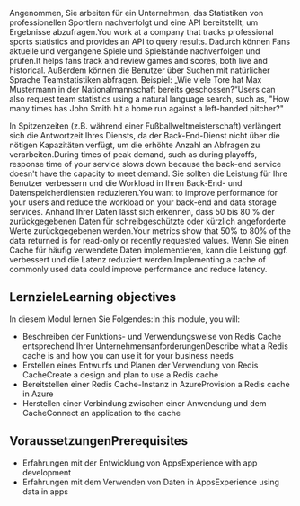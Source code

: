 <span data-ttu-id="158e0-101">Angenommen, Sie arbeiten für ein Unternehmen, das Statistiken von professionellen Sportlern nachverfolgt und eine API bereitstellt, um Ergebnisse abzufragen.</span><span class="sxs-lookup"><span data-stu-id="158e0-101">You work at a company that tracks professional sports statistics and provides an API to query results.</span></span> <span data-ttu-id="158e0-102">Dadurch können Fans aktuelle und vergangene Spiele und Spielstände nachverfolgen und prüfen.</span><span class="sxs-lookup"><span data-stu-id="158e0-102">It helps fans track and review games and scores, both live and historical.</span></span> <span data-ttu-id="158e0-103">Außerdem können die Benutzer über Suchen mit natürlicher Sprache Teamstatistiken abfragen. Beispiel: „Wie viele Tore hat Max Mustermann in der Nationalmannschaft bereits geschossen?“</span><span class="sxs-lookup"><span data-stu-id="158e0-103">Users can also request team statistics using a natural language search, such as, "How many times has John Smith hit a home run against a left-handed pitcher?"</span></span>

<span data-ttu-id="158e0-104">In Spitzenzeiten (z.B. während einer Fußballweltmeisterschaft) verlängert sich die Antwortzeit Ihres Diensts, da der Back-End-Dienst nicht über die nötigen Kapazitäten verfügt, um die erhöhte Anzahl an Abfragen zu verarbeiten.</span><span class="sxs-lookup"><span data-stu-id="158e0-104">During times of peak demand, such as during playoffs, response time of your service slows down because the back-end service doesn't have the capacity to meet demand.</span></span> <span data-ttu-id="158e0-105">Sie sollten die Leistung für Ihre Benutzer verbessern und die Workload in Ihren Back-End- und Datenspeicherdiensten reduzieren.</span><span class="sxs-lookup"><span data-stu-id="158e0-105">You want to improve performance for your users and reduce the workload on your back-end and data storage services.</span></span> <span data-ttu-id="158e0-106">Anhand Ihrer Daten lässt sich erkennen, dass 50 bis 80 % der zurückgegebenen Daten für schreibgeschützte oder kürzlich angeforderte Werte zurückgegebenen werden.</span><span class="sxs-lookup"><span data-stu-id="158e0-106">Your metrics show that 50% to 80% of the data returned is for read-only or recently requested values.</span></span> <span data-ttu-id="158e0-107">Wenn Sie einen Cache für häufig verwendete Daten implementieren, kann die Leistung ggf. verbessert und die Latenz reduziert werden.</span><span class="sxs-lookup"><span data-stu-id="158e0-107">Implementing a cache of commonly used data could improve performance and reduce latency.</span></span>

## <a name="learning-objectives"></a><span data-ttu-id="158e0-108">Lernziele</span><span class="sxs-lookup"><span data-stu-id="158e0-108">Learning objectives</span></span>

<span data-ttu-id="158e0-109">In diesem Modul lernen Sie Folgendes:</span><span class="sxs-lookup"><span data-stu-id="158e0-109">In this module, you will:</span></span>

- <span data-ttu-id="158e0-110">Beschreiben der Funktions- und Verwendungsweise von Redis Cache entsprechend Ihrer Unternehmensanforderungen</span><span class="sxs-lookup"><span data-stu-id="158e0-110">Describe what a Redis cache is and how you can use it for your business needs</span></span>
- <span data-ttu-id="158e0-111">Erstellen eines Entwurfs und Planen der Verwendung von Redis Cache</span><span class="sxs-lookup"><span data-stu-id="158e0-111">Create a design and plan to use a Redis cache</span></span>
- <span data-ttu-id="158e0-112">Bereitstellen einer Redis Cache-Instanz in Azure</span><span class="sxs-lookup"><span data-stu-id="158e0-112">Provision a Redis cache in Azure</span></span>
- <span data-ttu-id="158e0-113">Herstellen einer Verbindung zwischen einer Anwendung und dem Cache</span><span class="sxs-lookup"><span data-stu-id="158e0-113">Connect an application to the cache</span></span>

## <a name="prerequisites"></a><span data-ttu-id="158e0-114">Voraussetzungen</span><span class="sxs-lookup"><span data-stu-id="158e0-114">Prerequisites</span></span>

- <span data-ttu-id="158e0-115">Erfahrungen mit der Entwicklung von Apps</span><span class="sxs-lookup"><span data-stu-id="158e0-115">Experience with app development</span></span>
- <span data-ttu-id="158e0-116">Erfahrungen mit dem Verwenden von Daten in Apps</span><span class="sxs-lookup"><span data-stu-id="158e0-116">Experience using data in apps</span></span>
